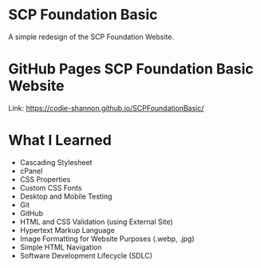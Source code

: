 # SCP Foundation Basic
A simple redesign of the SCP Foundation Website.


# GitHub Pages SCP Foundation Basic Website
Link: https://codie-shannon.github.io/SCPFoundationBasic/


# What I Learned
* Cascading Stylesheet
* cPanel
* CSS Properties
* Custom CSS Fonts
* Desktop and Mobile Testing
* Git
* GitHub
* HTML and CSS Validation (using External Site)
* Hypertext Markup Language
* Image Formatting for Website Purposes (.webp, .jpg)
* Simple HTML Navigation
* Software Development Lifecycle (SDLC)
